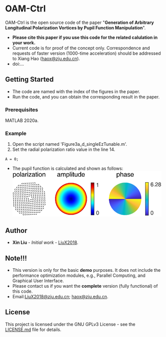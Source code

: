 # OAM-Ctrl

OAM-Ctrl is the open source code of the paper "**Generation of Arbitrary Longitudinal Polarization Vortices by Pupil Function Manipulation**".

- **Please cite this paper if you use this code for the related calulation in your work.**
- Current code is for proof of the concept only. Correspondence and requests of faster version (1000-time acceleration) should be addressed to Xiang Hao (haox@zju.edu.cn).
- doi:...

## Getting Started

- The code are named with the index of the figures in the paper.  
- Run the code, and you can obtain the corresponding result in the paper.

### Prerequisites

MATLAB 2020a.

### Example

1. Open the script named 'Figure3a_d_singleEzTunable.m'.
2. Set the radial polarization ratio value in the line 14.
```
A = 0;
```
- The pupil function is calculated and shown as follows:  
![image](https://github.com/Hao-Laboratory/OAM-Ctrl/blob/master/OAM-Ctrl/data/Pupil%20Function.png)

## Author

* **Xin Liu** - *Initial work* - [LiuX2018](https://github.com/LiuX2018).

## Note!!!

- This version is only for the basic **demo** purposes.  It does not include the performance optimization modules, e.g., Parallel Computing, and Graphical User Interface.
- Please contact us if you want the **complete** version (fully functional) of this code.
- Email:LiuX2018@zju.edu.cn; haox@zju.edu.cn.

## License

This project is licensed under the GNU GPLv3 License - see the [LICENSE.md](LICENSE.md) file for details.

